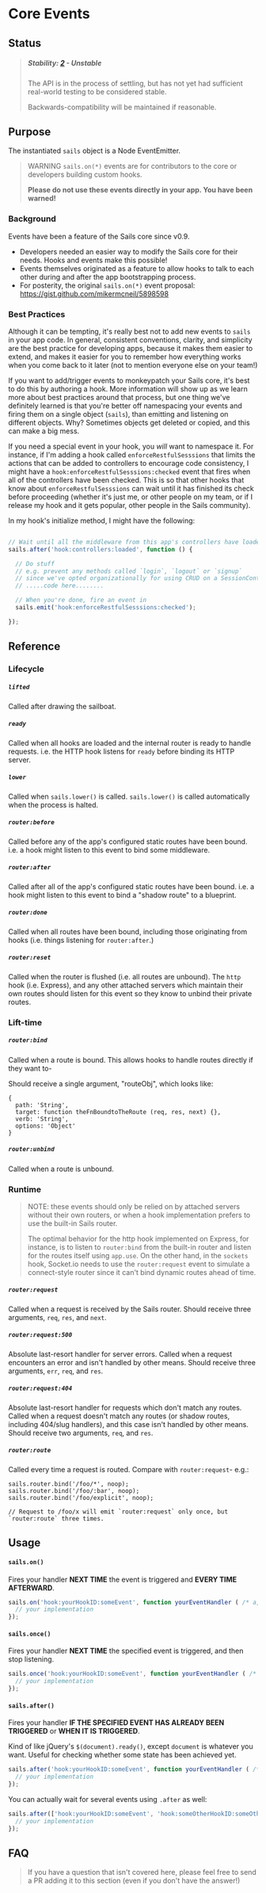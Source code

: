 # Core Events

## Status

> ##### Stability: [2](http://nodejs.org/api/documentation.html#documentation_stability_index) - Unstable
>
> The API is in the process of settling, but has not yet had sufficient real-world testing to be considered stable.
>
> Backwards-compatibility will be maintained if reasonable.


## Purpose

The instantiated `sails` object is a Node EventEmitter.

> WARNING
> `sails.on(*)` events are for contributors to the core or developers building custom hooks.
>
> **Please do not use these events directly in your app. You have been warned!**


### Background

Events have been a feature of the Sails core since v0.9.

+ Developers needed an easier way to modify the Sails core for their needs.  Hooks and events make this possible!
+ Events themselves originated as a feature to allow hooks to talk to each other during and after the app bootstrapping process.
+ For posterity, the original `sails.on(*)` event proposal: https://gist.github.com/mikermcneil/5898598

### Best Practices

Although it can be tempting, it's really best not to add new events to `sails` in your app code.  In general, consistent conventions, clarity, and simplicity are the best practice for developing apps, because it makes them easier to extend, and makes it easier for you to remember how everything works when you come back to it later (not to mention everyone else on your team!)

If you want to add/trigger events to monkeypatch your Sails core, it's best to do this by authoring a hook.  More information will show up as we learn more about best practices around that process, but one thing we've definitely learned is that you're better off namespacing your events and firing them on a single object (`sails`), than emitting and listening on different objects.  Why?  Sometimes objects get deleted or copied, and this can make a big mess.

If you need a special event in your hook, you *will* want to namespace it.  For instance, if I'm adding a hook called `enforceRestfulSesssions` that limits the actions that can be added to controllers to encourage code consistency, I might have a `hook:enforceRestfulSesssions:checked` event that fires when all of the controllers have been checked.  This is so that other hooks that know about `enforceRestfulSesssions` can wait until it has finished its check before proceeding  (whether it's just me, or other people on my team, or if I release my hook and it gets popular, other people in the Sails community).

In my hook's initialize method, I might have the following:

```javascript

// Wait until all the middleware from this app's controllers have loaded
sails.after('hook:controllers:loaded', function () {

  // Do stuff
  // e.g. prevent any methods called `login`, `logout` or `signup`
  // since we've opted organizationally for using CRUD on a SessionController instead
  // .....code here........

  // When you're done, fire an event in
  sails.emit('hook:enforceRestfulSesssions:checked');

});
```



## Reference

### Lifecycle

##### `lifted`
Called after drawing the sailboat.

##### `ready`
Called when all hooks are loaded and the internal router is ready to handle requests.
i.e. the HTTP hook listens for `ready` before binding its HTTP server.

##### `lower`
Called when `sails.lower()` is called.  `sails.lower()` is called automatically when the process is halted.

##### `router:before`
Called before any of the app's configured static routes have been bound.
i.e. a hook might listen to this event to bind some middleware.

##### `router:after`
Called after all of the app's configured static routes have been bound.
i.e. a hook might listen to this event to bind a "shadow route" to a blueprint.

##### `router:done`
Called when all routes have been bound, including those originating from hooks (i.e. things listening for `router:after`.)

##### `router:reset`
Called when the router is flushed (i.e. all routes are unbound).
The `http` hook (i.e. Express), and any other attached servers which maintain their own routes should listen for this event so they know to unbind their private routes.


### Lift-time

##### `router:bind`
Called when a route is bound. This allows hooks to handle routes directly if they want to-


Should receive a single argument, "routeObj", which looks like:
```
{
  path: 'String',
  target: function theFnBoundtoTheRoute (req, res, next) {},
  verb: 'String',
  options: 'Object'
}
```

##### `router:unbind`
Called when a route is unbound.


### Runtime

> NOTE: these events should only be relied on by attached servers without their own routers, or when a hook
> implementation prefers to use the built-in Sails router.
>
> The optimal behavior for the http hook implemented on Express, for instance, is to listen to `router:bind`
> from the built-in router and listen for the routes itself using `app.use`.  On the other hand, in the `sockets` hook,
> Socket.io needs to use the `router:request` event to simulate a connect-style router since it
> can't bind dynamic routes ahead of time.


##### `router:request`
Called when a request is received by the Sails router.  Should receive three arguments, `req`, `res`, and `next`.

##### `router:request:500`
Absolute last-resort handler for server errors.
Called when a request encounters an error and isn't handled by other means.
Should receive three arguments, `err`, `req`, and `res`.

##### `router:request:404`
Absolute last-resort handler for requests which don't match any routes.
Called when a request doesn't match any routes (or shadow routes, including 404/slug handlers), and this case isn't handled by other means.
Should receive two arguments, `req`, and `res`.

##### `router:route`
Called every time a request is routed.  Compare with `router:request`- e.g.:

```
sails.router.bind('/foo/*', noop);
sails.router.bind('/foo/:bar', noop);
sails.router.bind('/foo/explicit', noop);

// Request to /foo/x will emit `router:request` only once, but `router:route` three times.
```




## Usage

#### `sails.on()`

Fires your handler **NEXT TIME** the event is triggered and **EVERY TIME AFTERWARD**.

```javascript
sails.on('hook:yourHookID:someEvent', function yourEventHandler ( /* a, b, c, ..., z */ ) {
  // your implementation
});
```

#### `sails.once()`

Fires your handler **NEXT TIME** the specified event is triggered, and then stop listening.

```javascript
sails.once('hook:yourHookID:someEvent', function yourEventHandler ( /* a, b, c, ..., z */ ) {
  // your implementation
});
```

#### `sails.after()`

Fires your handler **IF THE SPECIFIED EVENT HAS ALREADY BEEN TRIGGERED** or **WHEN IT IS TRIGGERED**.

Kind of like jQuery's `$(document).ready()`, except `document` is whatever you want.
Useful for checking whether some state has been achieved yet.

```javascript
sails.after('hook:yourHookID:someEvent', function yourEventHandler ( /* a, b, c, ..., z */ ) {
  // your implementation
});
```

You can actually wait for several events using `.after` as well:

```javascript
sails.after(['hook:yourHookID:someEvent', 'hook:someOtherHookID:someOtherEvent'], function yourEventHandler ( /* a, b, c, ..., z */ ) {
  // your implementation
});
```

<!--

This can be omitted for now- it really shouldn't be used in userspace.
May be deprecated, API may change.  Please do not use.


#### sails.emit

Emit the specified event with the specified arguments to all listeners.

```javascript
sails.emit('hook:yourHookID:someEvent', 'arbitrary', 'number', {of: 'arguments'}, ['allowed']);
```

-->


## FAQ

> If you have a question that isn't covered here, please feel free to send a PR adding it to this section (even if you don't have the answer!)
